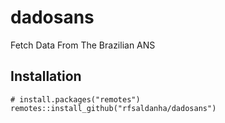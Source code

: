 # dadosans

Fetch Data From The Brazilian ANS

## Installation

```{r}
# install.packages("remotes")
remotes::install_github("rfsaldanha/dadosans")
```
